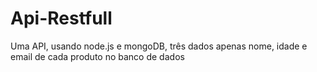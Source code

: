 # Api-Restfull
Uma API, usando node.js e mongoDB, três dados apenas nome, idade e email de cada produto no banco de dados
